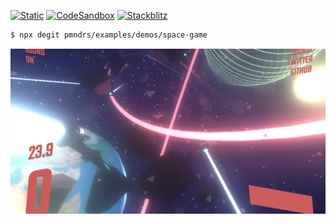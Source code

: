 [![Static](https://img.shields.io/badge/demo-%23646CFF.svg?logo=html5&logoColor=white)](https://pmndrs.github.io/examples/space-game)
[![CodeSandbox](https://img.shields.io/badge/codesandbox-040404?logo=codesandbox&logoColor=DBDBDB)](https://codesandbox.io/s/github/pmndrs/examples/tree/main/demos/space-game)
[![Stackblitz](https://img.shields.io/badge/stackblitz-fff?logo=Stackblitz&logoColor=1389FD)](https://stackblitz.com/github/pmndrs/examples/tree/main/demos/space-game)

```sh
$ npx degit pmndrs/examples/demos/space-game
```

![](thumbnail.webp)

